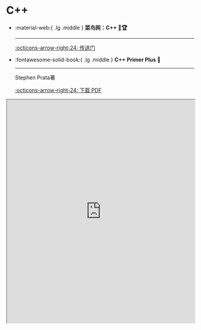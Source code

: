 # C++

<div class="grid cards" markdown>

-   :material-web:{ .lg .middle } __菜鸟网：C++ 🎯🏆__

    ---

    [:octicons-arrow-right-24: <a href="https://www.runoob.com/cplusplus/cpp-tutorial.html" target="_blank"> 传送门 </a>](#)


-   :fontawesome-solid-book:{ .lg .middle } __C++ Primer Plus 🎯__

    ---
    Stephen Prata著

    [:octicons-arrow-right-24: <a href="https://ppea.github.io/CODING/C-C++/C++/C++.Primer.Plus.6th.Edition.Oct.2011.pdf" target="_blank"> 下载 PDF </a>](#)

</div>

<iframe src="https://ppea.github.io/CODING/C-C++/C++/C++.Primer.Plus.6th.Edition.Oct.2011.pdf" width="100%" height="600px"></iframe>

